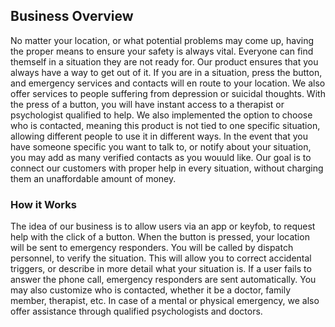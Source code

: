 ## Business Overview

No matter your location, or what potential problems may come up, having the proper means to ensure your safety is always vital. Everyone can find themself in a situation they are not ready for. Our product ensures that you always have a way to get out of it. If you are in a situation, press the button, and emergency services and contacts will en route to your location. We also offer services to people suffering from depression or suicidal thoughts. With the press of a button, you will have instant access to a therapist or psychologist qualified to help. We also implemented the option to choose who is contacted, meaning this product is not tied to one specific situation, allowing different people to use it in different ways. In the event that you have someone specific you want to talk to, or notify about your situation, you may add as many verified contacts as you wouuld like. Our goal is to connect our customers with proper help in every situation, without charging them an unaffordable amount of money.

### How it Works

The idea of our business is to allow users via an app or keyfob, to request help with the click of a button. When the button is pressed, your location will be sent to emergency responders. You will be called by dispatch personnel, to verify the situation. This will allow you to correct accidental triggers, or describe in more detail what your situation is. If a user fails to answer the phone call, emergency responders are sent automatically. You may also customize who is contacted, whether it be a doctor, family member, therapist, etc. In case of a mental or physical emergency, we also offer assistance through qualified psychologists and doctors.
